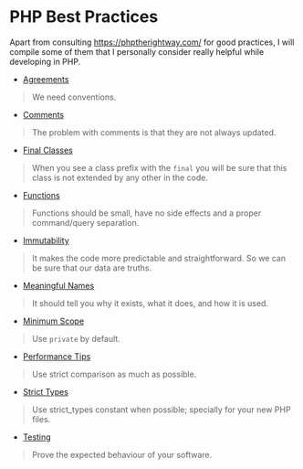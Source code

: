 # PHP Best Practices

Apart from consulting https://phptherightway.com/ for good practices, I will compile some of them that I personally consider really helpful while developing in PHP.

* [Agreements](/team-work/agreements.md)

> We need conventions. 

* [Comments](/technical-skills/comments.md)

> The problem with comments is that they are not always updated.

* [Final Classes](/technical-skills/final-classes.md)

>  When you see a class prefix with the `final` you will be sure that this class is not extended by any other in the code.

* [Functions](/technical-skills/functions.md)

> Functions should be small, have no side effects and a proper command/query separation.

* [Immutability](/technical-skills/immutability.md)

> It makes the code more predictable and straightforward. So we can be sure that our data are truths.

* [Meaningful Names](/technical-skills/meaningful-names.md)

> It should tell you why it exists, what it does, and how it is used.

* [Minimum Scope](/technical-skills/minimum-scope.md)

> Use `private` by default.

* [Performance Tips](/technical-skills/performance-tips.md)

> Use strict comparison as much as possible.

* [Strict Types](/technical-skills/strict-types.md)

> Use strict_types constant when possible; specially for your new PHP files.

* [Testing](/technical-skills/testing.md)

> Prove the expected behaviour of your software.
